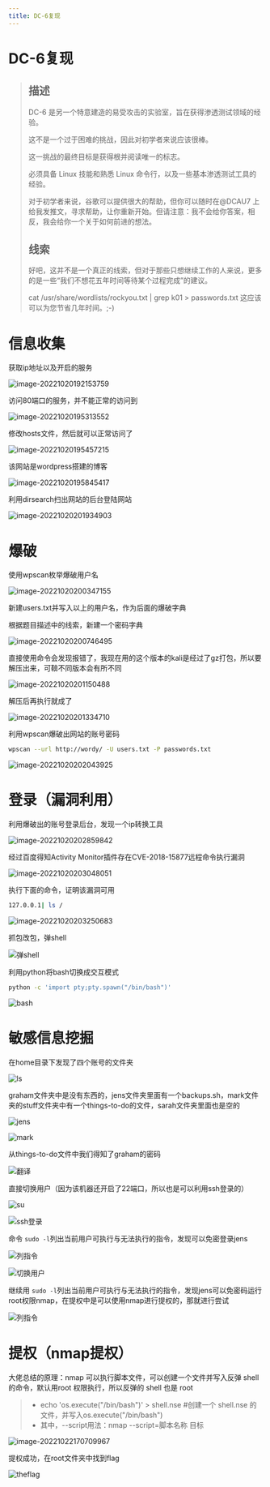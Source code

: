 ```yaml
---
title: DC-6复现
---
```

# DC-6复现

> ## 描述
>
> DC-6 是另一个特意建造的易受攻击的实验室，旨在获得渗透测试领域的经验。
>
> 这不是一个过于困难的挑战，因此对初学者来说应该很棒。
>
> 这一挑战的最终目标是获得根并阅读唯一的标志。
>
> 必须具备 Linux 技能和熟悉 Linux 命令行，以及一些基本渗透测试工具的经验。
>
> 对于初学者来说，谷歌可以提供很大的帮助，但你可以随时在@DCAU7 上给我发推文，寻求帮助，让你重新开始。但请注意：我不会给你答案，相反，我会给你一个关于如何前进的想法。
>
> ## 线索
>
> 好吧，这并不是一个真正的线索，但对于那些只想继续工作的人来说，更多的是一些“我们不想花五年时间等待某个过程完成”的建议。
>
> cat /usr/share/wordlists/rockyou.txt | grep k01 > passwords.txt 这应该可以为您节省几年时间。;-)

# 信息收集

获取ip地址以及开启的服务

![image-20221020192153759](https://alpha-blog-1300014916.cos.ap-guangzhou.myqcloud.com/img/image-20221020192153759.png)

访问80端口的服务，并不能正常的访问到

![image-20221020195313552](https://alpha-blog-1300014916.cos.ap-guangzhou.myqcloud.com/img/image-20221020195313552.png)

修改hosts文件，然后就可以正常访问了

![image-20221020195457215](https://alpha-blog-1300014916.cos.ap-guangzhou.myqcloud.com/img/image-20221020195457215.png)

该网站是wordpress搭建的博客

![image-20221020195845417](https://alpha-blog-1300014916.cos.ap-guangzhou.myqcloud.com/img/image-20221020195845417.png)

利用dirsearch扫出网站的后台登陆网站

![image-20221020201934903](https://alpha-blog-1300014916.cos.ap-guangzhou.myqcloud.com/img/image-20221020201934903.png)

# 爆破

使用wpscan枚举爆破用户名

![image-20221020200347155](https://alpha-blog-1300014916.cos.ap-guangzhou.myqcloud.com/img/image-20221020200347155.png)

新建users.txt并写入以上的用户名，作为后面的爆破字典

根据题目描述中的线索，新建一个密码字典

![image-20221020200746495](https://alpha-blog-1300014916.cos.ap-guangzhou.myqcloud.com/img/image-20221020200746495.png)

直接使用命令会发现报错了，我现在用的这个版本的kali是经过了gz打包，所以要解压出来，可鞥不同版本会有所不同

![image-20221020201150488](https://alpha-blog-1300014916.cos.ap-guangzhou.myqcloud.com/img/image-20221020201150488.png)

解压后再执行就成了

![image-20221020201334710](https://alpha-blog-1300014916.cos.ap-guangzhou.myqcloud.com/img/image-20221020201334710.png)

利用wpscan爆破出网站的账号密码

```bash
wpscan --url http://wordy/ -U users.txt -P passwords.txt
```

![image-20221020202043925](https://alpha-blog-1300014916.cos.ap-guangzhou.myqcloud.com/img/image-20221020202043925.png)

# 登录（漏洞利用）

利用爆破出的账号登录后台，发现一个ip转换工具

![image-20221020202859842](https://alpha-blog-1300014916.cos.ap-guangzhou.myqcloud.com/img/image-20221020202859842.png)

经过百度得知Activity Monitor插件存在CVE-2018-15877远程命令执行漏洞

![image-20221020203048051](https://alpha-blog-1300014916.cos.ap-guangzhou.myqcloud.com/img/image-20221020203048051.png)

执行下面的命令，证明该漏洞可用

```bash
127.0.0.1| ls /
```

![image-20221020203250683](https://alpha-blog-1300014916.cos.ap-guangzhou.myqcloud.com/img/image-20221020203250683.png)

抓包改包，弹shell

![弹shell](https://alpha-blog-1300014916.cos.ap-guangzhou.myqcloud.com/img/image-20221020204106275.png)

利用python将bash切换成交互模式

```bash
python -c 'import pty;pty.spawn("/bin/bash")'
```

![bash](https://alpha-blog-1300014916.cos.ap-guangzhou.myqcloud.com/img/image-20221020204232671.png)

# 敏感信息挖掘

在home目录下发现了四个账号的文件夹

![ls](https://alpha-blog-1300014916.cos.ap-guangzhou.myqcloud.com/img/image-20221022163144399.png)

graham文件夹中是没有东西的，jens文件夹里面有一个backups.sh，mark文件夹的stuff文件夹中有一个things-to-do的文件，sarah文件夹里面也是空的

![jens](https://alpha-blog-1300014916.cos.ap-guangzhou.myqcloud.com/img/image-20221022163549105.png)

![mark](https://alpha-blog-1300014916.cos.ap-guangzhou.myqcloud.com/img/image-20221022163500101.png)

从things-to-do文件中我们得知了graham的密码

![翻译](https://alpha-blog-1300014916.cos.ap-guangzhou.myqcloud.com/img/image-20221022163809535.png)

直接切换用户（因为该机器还开启了22端口，所以也是可以利用ssh登录的）

![su](https://alpha-blog-1300014916.cos.ap-guangzhou.myqcloud.com/img/image-20221022164925248.png)

![ssh登录](https://alpha-blog-1300014916.cos.ap-guangzhou.myqcloud.com/img/image-20221022171716365.png)

命令 `sudo -l`列出当前用户可执行与无法执行的指令，发现可以免密登录jens

![列指令](https://alpha-blog-1300014916.cos.ap-guangzhou.myqcloud.com/img/image-20221022170024694.png)

![切换用户](https://alpha-blog-1300014916.cos.ap-guangzhou.myqcloud.com/img/image-20221022165644469.png)

继续用 `sudo -l`列出当前用户可执行与无法执行的指令，发现jens可以免密码运行root权限nmap，在提权中是可以使用nmap进行提权的，那就进行尝试

![列指令](https://alpha-blog-1300014916.cos.ap-guangzhou.myqcloud.com/img/image-20221022165805933.png)

# 提权（nmap提权）

大佬总结的原理：nmap 可以执行脚本文件，可以创建一个文件并写入反弹 shell 的命令，默认用root 权限执行，所以反弹的 shell 也是 root

> - echo 'os.execute("/bin/bash")' > shell.nse #创建一个 shell.nse 的文件，并写入os.execute("/bin/bash")
> - 其中，--script用法：nmap --script=脚本名称 目标

![image-20221022170709967](https://alpha-blog-1300014916.cos.ap-guangzhou.myqcloud.com/img/image-20221022170709967.png)

提权成功，在root文件夹中找到flag

![theflag](https://alpha-blog-1300014916.cos.ap-guangzhou.myqcloud.com/img/image-20221022171435028.png)
